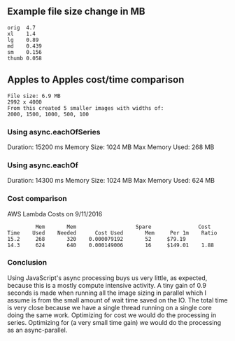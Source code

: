 ## Example file size change in MB

```
orig  4.7
xl    1.4
lg    0.89
md    0.439
sm    0.156
thumb 0.058
```

## Apples to Apples cost/time comparison

```
File size: 6.9 MB
2992 x 4000
From this created 5 smaller images with widths of:
2000, 1500, 1000, 500, 100
```

### Using async.eachOfSeries

Duration: 15200 ms Memory Size: 1024 MB Max Memory Used: 268 MB

### Using async.eachOf

Duration: 14300 ms Memory Size: 1024 MB Max Memory Used: 624 MB

### Cost comparison

AWS Lambda Costs on 9/11/2016

```
         Mem       Mem                   Spare               Cost
Time    Used    Needed      Cost Used	    Mem     Per 1m    Ratio
15.2     268       320    0.000079192       52     $79.19
14.3     624       640    0.000149006       16	   $149.01    1.88
```

### Conclusion

Using JavaScript's async processing buys us very little, as expected, because this is a mostly compute intensive activity.
A tiny gain of 0.9 seconds is made when running all the image sizing in parallel which I assume is from the small amount of wait time saved on the IO.
The total time is very close because we have a single thread running on a single core doing the same work.
Optimizing for cost we would do the processing in series.
Optimizing for (a very small time gain) we would do the processing as an async-parallel.

